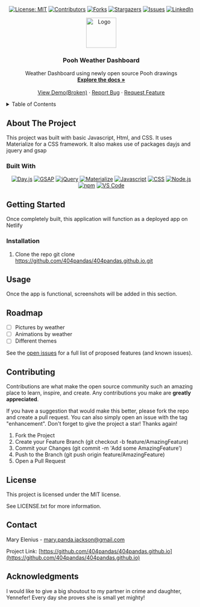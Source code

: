 <div align="center">

  <!-- Add badges using the following format: -->
  <!-- ![Name](urlToShieldHere)(urlToGithubHere) -->

[![License: MIT](https://img.shields.io/badge/License-MIT-yellow.svg)](https://opensource.org/licenses/MIT)
[![Contributors](https://img.shields.io/github/contributors/404pandas/404pandas.github.io.svg?style=plastic&logo=appveyor)](https://github.com/404pandas/404pandas.github.io/graphs/contributors)
[![Forks](https://img.shields.io/github/forks/404pandas/404pandas.github.io.svg?style=plastic&logo=appveyor)](https://github.com/404pandas/404pandas.github.io/network/members)
[![Stargazers](https://img.shields.io/github/stars/404pandas/404pandas.github.io.svg?style=plastic&logo=appveyor)](https://github.com/404pandas/404pandas.github.io/stargazers)
[![Issues](https://img.shields.io/github/issues/404pandas/404pandas.github.io.svg?style=plastic&logo=appveyor)](https://github.com/404pandas/404pandas.github.io/issues)
[![LinkedIn](https://img.shields.io/badge/-LinkedIn-black.svg?style=plastic&logo=appveyor&logo=linkedin&colorB=555)](https://linkedin.com/in/404pandas)

</div>

<!-- PROJECT LOGO -->

<div align="center">
  <a href="https://github.com/404pandas/404pandas.github.io">
    <img src="./assets/images/coded-logo.png" alt="Logo" width="80" height="80">
  </a>

<h3 align="center">Pooh Weather Dashboard</h3>

  <p align="center">
Weather Dashboard using newly open source Pooh drawings    <br />
    <a href="https://github.com/404pandas/404pandas.github.io"><strong>Explore the docs »</strong></a>
    <br />
    <br />
    <a href="https://github.com/404pandas/404pandas.github.io">View Demo(Broken)</a>
    ·
    <a href="https://github.com/404pandas/404pandas.github.io/issues">Report Bug</a>
    ·
    <a href="https://github.com/404pandas/404pandas.github.io/issues">Request Feature</a>
  </p>
</div>

<!-- TABLE OF CONTENTS -->
<details>
  <summary>Table of Contents</summary>
  <ol>
    <li>
      <a href="#about-the-project">About The Project</a>
      <ul>
        <li><a href="#built-with">Built With</a></li>
      </ul>
    </li>
    <li>
      <a href="#getting-started">Getting Started</a>
      <ul>
        <li><a href="#installation">Installation</a></li>
      </ul>
    </li>
    <li><a href="#usage">Usage</a></li>
    <li><a href="#roadmap">Roadmap</a></li>
    <li><a href="#contributing">Contributing</a></li>
    <li><a href="#license">License</a></li>
    <li><a href="#contact">Contact</a></li>
    <li><a href="#acknowledgments">Acknowledgments</a></li>
  </ol>
</details>

<!-- ABOUT THE PROJECT -->

## About The Project

<!-- Add screenshots using the following format: -->
<!-- ![Screenshot alt description](directPathOfScreenshots) -->

This project was built with basic Javascript, Html, and CSS.
It uses Materialize for a CSS framework.
It also makes use of packages dayjs and jquery and gsap

### Built With

<!--  Dayjs, gsap, jquery, materialize, javascript, css, html, node.js npm vs code -->

<div align="center">

[![Day.js](https://img.shields.io/badge/Package-Dayjs-ff0000?style=plastic&logo=npm&logoWidth=10)](https://day.js.org/)
[![GSAP](https://img.shields.io/badge/Package-GSAP-ff8000?style=plastic&logo=greensock&logoWidth=10)](https://https://greensock.com/gsap/)
[![jQuery](https://img.shields.io/badge/Framework-jQuery-ffff00?style=plastic&logo=jQuery&logoWidth=10)](hhttps://api.jquery.com/)
[![Materialize](https://img.shields.io/badge/Framework-Materialize-80ff00?style=plastic&logo=#757575&logoWidth=10)](https://materializecss.com/)
[![Javascript](https://img.shields.io/badge/Language-JavaScript-ff0000?style=plastic&logo=JavaScript&logoWidth=10)](https://javascript.info/)
[![CSS](https://img.shields.io/badge/Tool-CSS-ff8000?style=plastic&logo=css3&logoWidth=10)](https://developer.mozilla.org/en-US/docs/Web/CSS)
[![Node.js](https://img.shields.io/badge/Framework-Node.js-ff0000?style=plastic&logo=Node.js&logoWidth=10)](https://nodejs.org/en/)
[![npm](https://img.shields.io/badge/Tools-npm-ff0000?style=plastic&logo=npm&logoWidth=10)](https://www.npmjs.com/)
[![VS Code](https://img.shields.io/badge/IDE-VSCode-ff0000?style=plastic&logo=VisualStudioCode&logoWidth=10)](https://code.visualstudio.com/docs)

</div>

<!-- GETTING STARTED -->

## Getting Started

Once completely built, this application will function as a deployed app on Netlify

### Installation

1. Clone the repo
   git clone https://github.com/404pandas/404pandas.github.io.git

<!-- USAGE EXAMPLES -->

## Usage

Once the app is functional, screenshots will be added in this section.

<!-- ROADMAP -->

## Roadmap

- [ ] Pictures by weather
- [ ] Animations by weather
- [ ] Different themes

See the [open issues](https://github.com/404pandas/404pandas.github.io/issues) for a full list of proposed features (and known issues).

<!-- CONTRIBUTING -->

## Contributing

Contributions are what make the open source community such an amazing place to learn, inspire, and create. Any contributions you make are **greatly appreciated**.

If you have a suggestion that would make this better, please fork the repo and create a pull request. You can also simply open an issue with the tag "enhancement".
Don't forget to give the project a star! Thanks again!

1. Fork the Project
2. Create your Feature Branch (git checkout -b feature/AmazingFeature)
3. Commit your Changes (git commit -m 'Add some AmazingFeature')
4. Push to the Branch (git push origin feature/AmazingFeature)
5. Open a Pull Request

<!-- LICENSE -->

## License

This project is licensed under the MIT license.

See LICENSE.txt for more information.

<!-- CONTACT -->

## Contact

Mary Elenius - mary.panda.jackson@gmail.com

Project Link: [https://github.com/404pandas/404pandas.github.io](https://github.com/404pandas/404pandas.github.io)

<!-- ACKNOWLEDGMENTS -->

## Acknowledgments

I would like to give a big shoutout to my partner in crime and daughter, Yennefer! Every day she proves she is small yet mighty!
